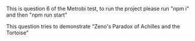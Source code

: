 This is question 6 of the Metrobi test, to run the project please run "npm i" and then "npm run start"

This question tries to demonstrate “Zeno's Paradox of Achilles and the Tortoise”